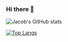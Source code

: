 ### Hi there 👋
![Jacob's GitHub stats](https://github-readme-stats.vercel.app/api?username=jacobkagon&show_icons=true&theme=dark)

[![Top Langs](https://github-readme-stats.vercel.app/api/top-langs/?username=jacobkagon&show_icons=true&theme=dark)](https://github.com/jacobkagon/github-readme-stats)


<!--
**jacobkagon/jacobkagon** is a ✨ _special_ ✨ repository because its `README.md` (this file) appears on your GitHub profile.

Here are some ideas to get you started:

- 🔭 I’m currently working on ...
- 🌱 I’m currently learning ...
- 👯 I’m looking to collaborate on ...
- 🤔 I’m looking for help with ...
- 💬 Ask me about ...
- 📫 How to reach me: ...
- 😄 Pronouns: ...
- ⚡ Fun fact: ...
-->
